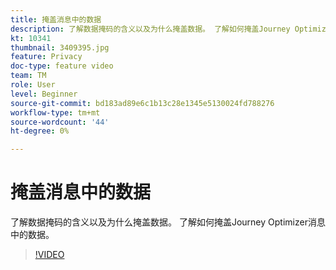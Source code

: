 ```yaml
---
title: 掩盖消息中的数据
description: 了解数据掩码的含义以及为什么掩盖数据。 了解如何掩盖Journey Optimizer消息中的数据。
kt: 10341
thumbnail: 3409395.jpg
feature: Privacy
doc-type: feature video
team: TM
role: User
level: Beginner
source-git-commit: bd183ad89e6c1b13c28e1345e5130024fd788276
workflow-type: tm+mt
source-wordcount: '44'
ht-degree: 0%

---
```



# 掩盖消息中的数据

了解数据掩码的含义以及为什么掩盖数据。 了解如何掩盖Journey Optimizer消息中的数据。

>[!VIDEO](https://video.tv.adobe.com/v/3409395?quality=12)